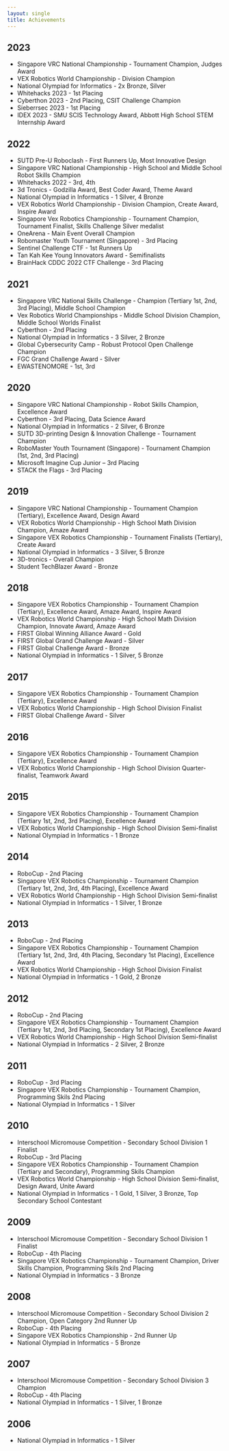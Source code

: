 ```yaml
---
layout: single
title: Achievements
---
```

## 2023
- Singapore VRC National Championship - Tournament Champion, Judges Award
- VEX Robotics World Championship - Division Champion
- National Olympiad for Informatics - 2x Bronze, Silver
- Whitehacks 2023 - 1st Placing
- Cyberthon 2023 - 2nd Placing, CSIT Challenge Champion
- Sieberrsec 2023 - 1st Placing
- IDEX 2023 - SMU SCIS Technology Award, Abbott High School STEM Internship Award

## 2022
- SUTD Pre-U Roboclash - First Runners Up, Most Innovative Design
- Singapore VRC National Championship - High School and Middle School Robot Skills Champion
- Whitehacks 2022 - 3rd, 4th
- 3d Tronics - Godzilla Award, Best Coder Award, Theme Award
- National Olympiad in Informatics - 1 Silver, 4 Bronze
- VEX Robotics World Championship - Division Champion, Create Award, Inspire Award
- Singapore Vex Robotics Championship - Tournament Champion, Tournament Finalist, Skills Challenge Silver medalist
- OneArena - Main Event Overall Champion
- Robomaster Youth Tournament (Singapore) - 3rd Placing
- Sentinel Challenge CTF - 1st Runners Up
- Tan Kah Kee Young Innovators Award - Semifinalists
- BrainHack CDDC 2022 CTF Challenge - 3rd Placing


## 2021
- Singapore VRC National Skills Challenge - Champion (Tertiary 1st, 2nd, 3rd Placing), Middle School Champion
- Vex Robotics World Championships - Middle School Division Champion, Middle School Worlds Finalist
- Cyberthon - 2nd Placing
- National Olympiad in Informatics - 3 Silver, 2 Bronze
- Global Cybersecurity Camp - Robust Protocol Open Challenge Champion
- FGC Grand Challenge Award - Silver
- EWASTENOMORE - 1st, 3rd

## 2020
- Singapore VRC National Championship - Robot Skills Champion, Excellence Award 
- Cyberthon - 3rd Placing, Data Science Award
- National Olympiad in Informatics - 2 Silver, 6 Bronze
- SUTD 3D-printing Design & Innovation Challenge - Tournament Champion
- RoboMaster Youth Tournament (Singapore) - Tournament Champion (1st, 2nd, 3rd Placing)
- Microsoft Imagine Cup Junior – 3rd Placing
- STACK the Flags - 3rd Placing

## 2019
- Singapore VRC National Championship - Tournament Champion (Tertiary), Excellence Award, Design Award
- VEX Robotics World Championship - High School Math Division Champion, Amaze Award
- Singapore VEX Robotics Championship - Tournament Finalists (Tertiary), Create Award
- National Olympiad in Informatics - 3 Silver, 5 Bronze
- 3D-tronics - Overall Champion 
- Student TechBlazer Award - Bronze

## 2018
- Singapore VEX Robotics Championship - Tournament Champion (Tertiary), Excellence Award, Amaze Award, Inspire Award
- VEX Robotics World Championship - High School Math Division Champion, Innovate Award, Amaze Award
- FIRST Global Winning Alliance Award - Gold
- FIRST Global Grand Challenge Award - Silver
- FIRST Global Challenge Award - Bronze
- National Olympiad in Informatics - 1 Silver, 5 Bronze

## 2017
- Singapore VEX Robotics Championship - Tournament Champion (Tertiary), Excellence Award
- VEX Robotics World Championship - High School Division Finalist
- FIRST Global Challenge Award - Silver

## 2016
- Singapore VEX Robotics Championship - Tournament Champion (Tertiary), Excellence Award
- VEX Robotics World Championship - High School Division Quarter-finalist, Teamwork Award

## 2015
- Singapore VEX Robotics Championship - Tournament Champion (Tertiary 1st, 2nd, 3rd Placing), Excellence Award
- VEX Robotics World Championship - High School Division Semi-finalist
- National Olympiad in Informatics - 1 Bronze

## 2014
- RoboCup - 2nd Placing
- Singapore VEX Robotics Championship - Tournament Champion (Tertiary 1st, 2nd, 3rd, 4th Placing), Excellence Award
- VEX Robotics World Championship - High School Division Semi-finalist
- National Olympiad in Informatics - 1 Silver, 1 Bronze

## 2013
- RoboCup - 2nd Placing
- Singapore VEX Robotics Championship - Tournament Champion (Tertiary 1st, 2nd, 3rd, 4th Placing, Secondary 1st Placing), Excellence Award
- VEX Robotics World Championship - High School Division Finalist
- National Olympiad in Informatics - 1 Gold, 2 Bronze

## 2012
- RoboCup - 2nd Placing
- Singapore VEX Robotics Championship - Tournament Champion (Tertiary 1st, 2nd, 3rd Placing, Secondary 1st Placing), Excellence Award
- VEX Robotics World Championship - High School Division Semi-finalist
- National Olympiad in Informatics - 2 Silver, 2 Bronze

## 2011
- RoboCup - 3rd Placing
- Singapore VEX Robotics Championship - Tournament Champion, Programming Skils 2nd Placing
- National Olympiad in Informatics - 1 Silver

## 2010
- Interschool Micromouse Competition - Secondary School Division 1 Finalist
- RoboCup - 3rd Placing
- Singapore VEX Robotics Championship - Tournament Champion (Tertiary and Secondary), Programming Skils Champion
- VEX Robotics World Championship - High School Division Semi-finalist, Design Award, Unite Award
- National Olympiad in Informatics - 1 Gold, 1 Silver, 3 Bronze, Top Secondary School Contestant

## 2009
- Interschool Micromouse Competition - Secondary School Division 1 Finalist
- RoboCup - 4th Placing
- Singapore VEX Robotics Championship - Tournament Champion, Driver Skills Champion, Programming Skils 2nd Placing
- National Olympiad in Informatics - 3 Bronze

## 2008
- Interschool Micromouse Competition - Secondary School Division 2 Champion, Open Category 2nd Runner Up
- RoboCup - 4th Placing
- Singapore VEX Robotics Championship - 2nd Runner Up
- National Olympiad in Informatics - 5 Bronze

## 2007
- Interschool Micromouse Competition - Secondary School Division 3 Champion
- RoboCup - 4th Placing
- National Olympiad in Informatics - 1 Silver, 1 Bronze

## 2006
- National Olympiad in Informatics - 1 Silver
